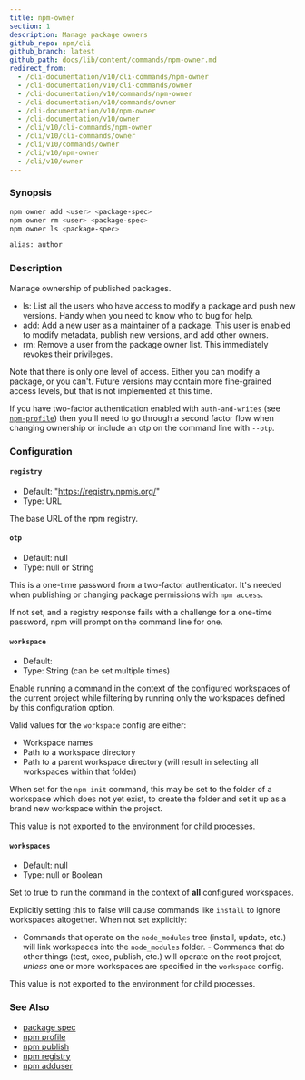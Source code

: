 ```yaml
---
title: npm-owner
section: 1
description: Manage package owners
github_repo: npm/cli
github_branch: latest
github_path: docs/lib/content/commands/npm-owner.md
redirect_from:
  - /cli-documentation/v10/cli-commands/npm-owner
  - /cli-documentation/v10/cli-commands/owner
  - /cli-documentation/v10/commands/npm-owner
  - /cli-documentation/v10/commands/owner
  - /cli-documentation/v10/npm-owner
  - /cli-documentation/v10/owner
  - /cli/v10/cli-commands/npm-owner
  - /cli/v10/cli-commands/owner
  - /cli/v10/commands/owner
  - /cli/v10/npm-owner
  - /cli/v10/owner
---
```


### Synopsis

```bash
npm owner add <user> <package-spec>
npm owner rm <user> <package-spec>
npm owner ls <package-spec>

alias: author
```

### Description

Manage ownership of published packages.

* ls: List all the users who have access to modify a package and push new
  versions.  Handy when you need to know who to bug for help.
* add: Add a new user as a maintainer of a package.  This user is enabled
  to modify metadata, publish new versions, and add other owners.
* rm: Remove a user from the package owner list.  This immediately revokes
  their privileges.

Note that there is only one level of access.  Either you can modify a package,
or you can't.  Future versions may contain more fine-grained access levels, but
that is not implemented at this time.

If you have two-factor authentication enabled with `auth-and-writes` (see
[`npm-profile`](/cli/v10/commands/npm-profile)) then you'll need to go through a second factor
flow when changing ownership or include an otp on the command line with `--otp`.

### Configuration

#### `registry`

* Default: "https://registry.npmjs.org/"
* Type: URL

The base URL of the npm registry.



#### `otp`

* Default: null
* Type: null or String

This is a one-time password from a two-factor authenticator. It's needed
when publishing or changing package permissions with `npm access`.

If not set, and a registry response fails with a challenge for a one-time
password, npm will prompt on the command line for one.



#### `workspace`

* Default:
* Type: String (can be set multiple times)

Enable running a command in the context of the configured workspaces of the
current project while filtering by running only the workspaces defined by
this configuration option.

Valid values for the `workspace` config are either:

* Workspace names
* Path to a workspace directory
* Path to a parent workspace directory (will result in selecting all
  workspaces within that folder)

When set for the `npm init` command, this may be set to the folder of a
workspace which does not yet exist, to create the folder and set it up as a
brand new workspace within the project.

This value is not exported to the environment for child processes.

#### `workspaces`

* Default: null
* Type: null or Boolean

Set to true to run the command in the context of **all** configured
workspaces.

Explicitly setting this to false will cause commands like `install` to
ignore workspaces altogether. When not set explicitly:

- Commands that operate on the `node_modules` tree (install, update, etc.)
will link workspaces into the `node_modules` folder. - Commands that do
other things (test, exec, publish, etc.) will operate on the root project,
_unless_ one or more workspaces are specified in the `workspace` config.

This value is not exported to the environment for child processes.

### See Also

* [package spec](/cli/v10/using-npm/package-spec)
* [npm profile](/cli/v10/commands/npm-profile)
* [npm publish](/cli/v10/commands/npm-publish)
* [npm registry](/cli/v10/using-npm/registry)
* [npm adduser](/cli/v10/commands/npm-adduser)
